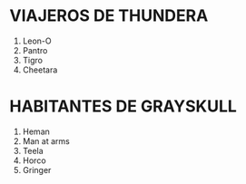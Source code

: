 # VIAJEROS DE THUNDERA

1. Leon-O
2. Pantro
3. Tigro
4. Cheetara

# HABITANTES DE GRAYSKULL

1. Heman
2. Man at arms
3. Teela
4. Horco
5. Gringer
